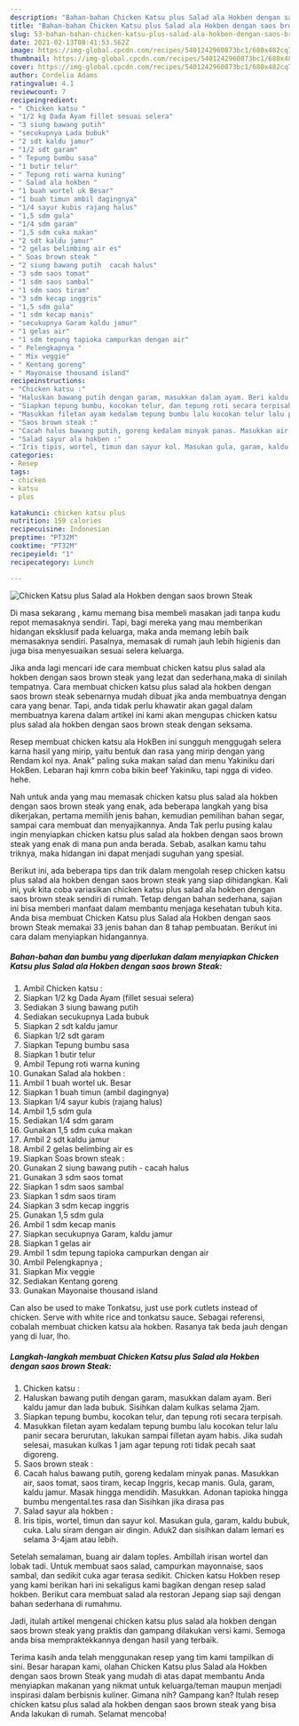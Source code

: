 ```yaml
---
description: "Bahan-bahan Chicken Katsu plus Salad ala Hokben dengan saos brown Steak Sederhana dan Mudah Dibuat"
title: "Bahan-bahan Chicken Katsu plus Salad ala Hokben dengan saos brown Steak Sederhana dan Mudah Dibuat"
slug: 53-bahan-bahan-chicken-katsu-plus-salad-ala-hokben-dengan-saos-brown-steak-sederhana-dan-mudah-dibuat
date: 2021-02-13T08:41:53.562Z
image: https://img-global.cpcdn.com/recipes/5401242960873bc1/680x482cq70/chicken-katsu-plus-salad-ala-hokben-dengan-saos-brown-steak-foto-resep-utama.jpg
thumbnail: https://img-global.cpcdn.com/recipes/5401242960873bc1/680x482cq70/chicken-katsu-plus-salad-ala-hokben-dengan-saos-brown-steak-foto-resep-utama.jpg
cover: https://img-global.cpcdn.com/recipes/5401242960873bc1/680x482cq70/chicken-katsu-plus-salad-ala-hokben-dengan-saos-brown-steak-foto-resep-utama.jpg
author: Cordelia Adams
ratingvalue: 4.1
reviewcount: 7
recipeingredient:
- " Chicken katsu "
- "1/2 kg Dada Ayam fillet sesuai selera"
- "3 siung bawang putih"
- "secukupnya Lada bubuk"
- "2 sdt kaldu jamur"
- "1/2 sdt garam"
- " Tepung bumbu sasa"
- "1 butir telur"
- " Tepung roti warna kuning"
- " Salad ala hokben "
- "1 buah wortel uk Besar"
- "1 buah timun ambil dagingnya"
- "1/4 sayur kubis rajang halus"
- "1,5 sdm gula"
- "1/4 sdm garam"
- "1,5 sdm cuka makan"
- "2 sdt kaldu jamur"
- "2 gelas belimbing air es"
- " Soas brown steak "
- "2 siung bawang putih  cacah halus"
- "3 sdm saos tomat"
- "1 sdm saos sambal"
- "1 sdm saos tiram"
- "3 sdm kecap inggris"
- "1,5 sdm gula"
- "1 sdm kecap manis"
- "secukupnya Garam kaldu jamur"
- "1 gelas air"
- "1 sdm tepung tapioka campurkan dengan air"
- " Pelengkapnya "
- " Mix veggie"
- " Kentang goreng"
- " Mayonaise thousand island"
recipeinstructions:
- "Chicken katsu :"
- "Haluskan bawang putih dengan garam, masukkan dalam ayam. Beri kaldu jamur dan lada bubuk. Sisihkan dalam kulkas selama 2jam."
- "Siapkan tepung bumbu, kocokan telur, dan tepung roti secara terpisah."
- "Masukkan filetan ayam kedalam tepung bumbu lalu kocokan telur lalu panir secara berurutan, lakukan sampai filletan ayam habis. Jika sudah selesai, masukan kulkas 1 jam agar tepung roti tidak pecah saat digoreng."
- "Saos brown steak :"
- "Cacah halus bawang putih, goreng kedalam minyak panas. Masukkan air, saos tomat, saos tiram, kecap Inggris, kecap manis. Gula, garam, kaldu jamur. Masak hingga mendidih. Masukkan. Adonan tapioka hingga bumbu mengental.tes rasa dan Sisihkan jika dirasa pas"
- "Salad sayur ala hokben :"
- "Iris tipis, wortel, timun dan sayur kol. Masukan gula, garam, kaldu bubuk, cuka. Lalu siram dengan air dingin. Aduk2 dan sisihkan dalam lemari es selama 3-4jam atau lebih."
categories:
- Resep
tags:
- chicken
- katsu
- plus

katakunci: chicken katsu plus 
nutrition: 159 calories
recipecuisine: Indonesian
preptime: "PT32M"
cooktime: "PT32M"
recipeyield: "1"
recipecategory: Lunch

---
```



![Chicken Katsu plus Salad ala Hokben dengan saos brown Steak](https://img-global.cpcdn.com/recipes/5401242960873bc1/680x482cq70/chicken-katsu-plus-salad-ala-hokben-dengan-saos-brown-steak-foto-resep-utama.jpg)

Di masa  sekarang , kamu memang bisa membeli masakan jadi tanpa kudu repot memasaknya sendiri. Tapi, bagi mereka yang mau memberikan hidangan eksklusif pada keluarga, maka anda memang lebih baik memasaknya sendiri. Pasalnya, memasak di rumah jauh lebih higienis dan juga bisa menyesuaikan sesuai selera keluarga.

Jika anda lagi mencari ide cara membuat chicken katsu plus salad ala hokben dengan saos brown steak yang lezat dan sederhana,maka di sinilah tempatnya. Cara membuat chicken katsu plus salad ala hokben dengan saos brown steak  sebenarnya mudah dibuat jika anda membuatnya dengan cara yang benar. Tapi, anda tidak perlu khawatir akan gagal dalam membuatnya 
karena dalam artikel ini kami akan mengupas chicken katsu plus salad ala hokben dengan saos brown steak dengan seksama.  

Resep membuat chicken katsu ala HokBen ini sungguh menggugah selera karna hasil yang mirip, yaitu bentuk dan rasa yang mirip dengan yang Rendam kol nya. Anak&#34; paling suka makan salad dan menu Yakiniku dari HokBen. Lebaran haji kmrn coba bikin beef Yakiniku, tapi ngga di video. hehe.

Nah untuk anda yang mau memasak chicken katsu plus salad ala hokben dengan saos brown steak yang enak, ada beberapa langkah yang bisa dikerjakan, pertama memilih jenis bahan, kemudian pemilihan bahan segar, sampai cara membuat dan menyajikannya. Anda Tak perlu pusing kalau ingin menyiapkan chicken katsu plus salad ala hokben dengan saos brown steak yang enak di mana pun anda berada. Sebab, asalkan kamu  tahu triknya, maka hidangan ini dapat menjadi suguhan yang spesial.

Berikut ini, ada beberapa tips dan trik dalam mengolah resep chicken katsu plus salad ala hokben dengan saos brown steak yang siap dihidangkan. Kali ini, yuk kita coba variasikan chicken katsu plus salad ala hokben dengan saos brown steak sendiri di rumah. Tetap dengan bahan sederhana, sajian ini bisa memberi manfaat dalam membantu menjaga kesehatan tubuh kita. Anda bisa membuat Chicken Katsu plus Salad ala Hokben dengan saos brown Steak memakai 33 jenis bahan dan 8 tahap pembuatan. Berikut ini cara dalam menyiapkan hidangannya.

<!--inarticleads1-->

##### Bahan-bahan dan bumbu yang diperlukan dalam menyiapkan Chicken Katsu plus Salad ala Hokben dengan saos brown Steak:

1. Ambil  Chicken katsu :
1. Siapkan 1/2 kg Dada Ayam (fillet sesuai selera)
1. Sediakan 3 siung bawang putih
1. Sediakan secukupnya Lada bubuk
1. Siapkan 2 sdt kaldu jamur
1. Siapkan 1/2 sdt garam
1. Siapkan  Tepung bumbu sasa
1. Siapkan 1 butir telur
1. Ambil  Tepung roti warna kuning
1. Gunakan  Salad ala hokben :
1. Ambil 1 buah wortel uk. Besar
1. Siapkan 1 buah timun (ambil dagingnya)
1. Siapkan 1/4 sayur kubis (rajang halus)
1. Ambil 1,5 sdm gula
1. Sediakan 1/4 sdm garam
1. Gunakan 1,5 sdm cuka makan
1. Ambil 2 sdt kaldu jamur
1. Ambil 2 gelas belimbing air es
1. Siapkan  Soas brown steak :
1. Gunakan 2 siung bawang putih - cacah halus
1. Gunakan 3 sdm saos tomat
1. Siapkan 1 sdm saos sambal
1. Siapkan 1 sdm saos tiram
1. Siapkan 3 sdm kecap inggris
1. Gunakan 1,5 sdm gula
1. Ambil 1 sdm kecap manis
1. Siapkan secukupnya Garam, kaldu jamur
1. Siapkan 1 gelas air
1. Ambil 1 sdm tepung tapioka campurkan dengan air
1. Ambil  Pelengkapnya ;
1. Siapkan  Mix veggie
1. Sediakan  Kentang goreng
1. Gunakan  Mayonaise thousand island


Can also be used to make Tonkatsu, just use pork cutlets instead of chicken. Serve with white rice and tonkatsu sauce. Sebagai referensi, cobalah membuat chicken katsu ala hokben. Rasanya tak beda jauh dengan yang di luar, lho. 

<!--inarticleads2-->

##### Langkah-langkah membuat Chicken Katsu plus Salad ala Hokben dengan saos brown Steak:

1. Chicken katsu :
1. Haluskan bawang putih dengan garam, masukkan dalam ayam. Beri kaldu jamur dan lada bubuk. Sisihkan dalam kulkas selama 2jam.
1. Siapkan tepung bumbu, kocokan telur, dan tepung roti secara terpisah.
1. Masukkan filetan ayam kedalam tepung bumbu lalu kocokan telur lalu panir secara berurutan, lakukan sampai filletan ayam habis. Jika sudah selesai, masukan kulkas 1 jam agar tepung roti tidak pecah saat digoreng.
1. Saos brown steak :
1. Cacah halus bawang putih, goreng kedalam minyak panas. Masukkan air, saos tomat, saos tiram, kecap Inggris, kecap manis. Gula, garam, kaldu jamur. Masak hingga mendidih. Masukkan. Adonan tapioka hingga bumbu mengental.tes rasa dan Sisihkan jika dirasa pas
1. Salad sayur ala hokben :
1. Iris tipis, wortel, timun dan sayur kol. Masukan gula, garam, kaldu bubuk, cuka. Lalu siram dengan air dingin. Aduk2 dan sisihkan dalam lemari es selama 3-4jam atau lebih.


Setelah semalaman, buang air dalam toples. Ambillah irisan wortel dan lobak tadi. Untuk membuat saos salad, campurkan mayonnaise, saos sambal, dan sedikit cuka agar terasa sedikit. Chicken katsu Hokben resep yang kami berikan hari ini sekaligus kami bagikan dengan resep salad hokben. Berikut cara membuat salad ala restoran Jepang siap saji dengan bahan sederhana di rumahmu. 

Jadi, itulah artikel mengenai  chicken katsu plus salad ala hokben dengan saos brown steak  yang praktis dan gampang dilakukan versi kami. Semoga anda bisa mempraktekkannya dengan hasil yang terbaik. 

Terima kasih anda telah menggunakan resep yang tim kami tampilkan di sini. Besar harapan kami, olahan  Chicken Katsu plus Salad ala Hokben dengan saos brown Steak yang mudah di atas dapat membantu Anda menyiapkan makanan yang nikmat untuk keluarga/teman maupun menjadi inspirasi dalam berbisnis kuliner. Gimana nih? Gampang kan? Itulah resep chicken katsu plus salad ala hokben dengan saos brown steak yang bisa Anda lakukan di rumah. Selamat mencoba!

